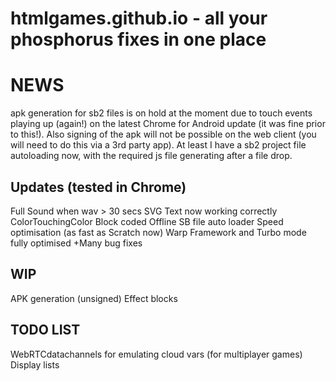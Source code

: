 # htmlgames.github.io - all your phosphorus fixes in one place

NEWS
====

apk generation for sb2 files is on hold at the moment due to touch events playing up (again!) on the latest Chrome for Android update (it was fine prior to this!). Also signing of the apk will not be possible on the web client (you will need to do this via a 3rd party app). At least I have a sb2 project file autoloading now, with the required js file generating after a file drop.

Updates (tested in Chrome)
--------------------------

Full Sound when wav > 30 secs
SVG Text now working correctly
ColorTouchingColor Block coded
Offline SB file auto loader
Speed optimisation (as fast as Scratch now)
Warp Framework and Turbo mode fully optimised
+Many bug fixes


WIP
---

APK generation (unsigned)
Effect blocks


TODO LIST
--------

WebRTCdatachannels for emulating cloud vars (for multiplayer games)
Display lists
